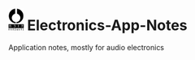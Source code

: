 # <img src="img/nhfull_tiny.png" alt="noizHARDWARE logo" width="30"/>    Electronics-App-Notes

Application notes, mostly for audio electronics
